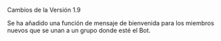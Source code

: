Cambios de la Versión 1\.9

Se ha añadido una función de mensaje de bienvenida para los miembros nuevos que se unan a un grupo donde esté el Bot\.